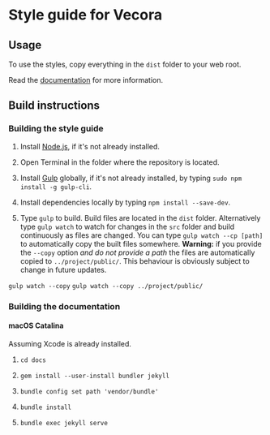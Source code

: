 # Style guide for Vecora

## Usage

To use the styles, copy everything in the `dist` folder to your web root.

Read the [documentation](https://owe.github.io/style-guide/) for more information.

## Build instructions

### Building the style guide

1. Install [Node.js](https://nodejs.org/), if it's not already installed.

2. Open Terminal in the folder where the repository is located.

3. Install [Gulp](https://gulpjs.com/) globally, if it's not already installed, by typing `sudo npm install -g gulp-cli`.

4. Install dependencies locally by typing `npm install --save-dev`.

5. Type `gulp` to build. Build files are located in the `dist` folder. Alternatively type `gulp watch` to watch for changes in the `src` folder and build continuously as files are changed. You can type `gulp watch --cp [path]` to automatically copy the built files somewhere. **Warning:** if you provide the `--copy` option _and do not provide a path_ the files are automatically copied to `../project/public/`. This behaviour is obviously subject to change in future updates.

`gulp watch --copy`
`gulp watch --copy ../project/public/`

### Building the documentation

#### macOS Catalina

Assuming Xcode is already installed.

1. `cd docs`

2. `gem install --user-install bundler jekyll`

3. `bundle config set path 'vendor/bundle'`

4. `bundle install`

5. `bundle exec jekyll serve`
